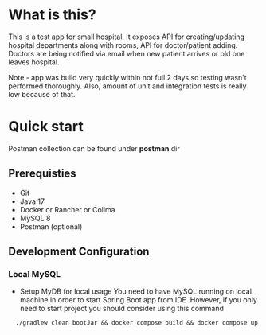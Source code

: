 # What is this?

This is a test app for small hospital.
It exposes API for creating/updating hospital departments along with rooms, API for doctor/patient adding.
Doctors are being notified via email when new patient arrives or old one leaves hospital.

Note - app was build very quickly within not full 2 days so testing wasn't performed thoroughly. Also, amount of unit
and integration tests is really low because of that.

# Quick start

Postman collection can be found under **postman** dir

## Prerequisties

* Git
* Java 17
* Docker or Rancher or Colima
* MySQL 8
* Postman (optional)

## Development Configuration

### Local MySQL

* Setup MyDB for local usage
  You need to have MySQL running on local machine in order to start Spring Boot app from IDE.
  However, if you only need to start project you should consider using this command

```shell 
  ./gradlew clean bootJar && docker compose build && docker compose up
```
